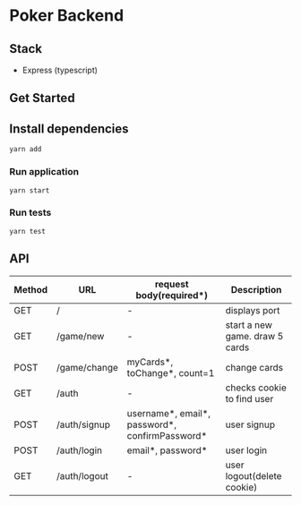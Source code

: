 # Poker Backend

## Stack

- Express (typescript)

## Get Started

## Install dependencies

```
yarn add
```

### Run application

```
yarn start
```

### Run tests

```
yarn test
```

## API

| Method | URL          | request body(required\*)                       | Description                    |
| ------ | ------------ | ---------------------------------------------- | ------------------------------ |
| GET    | /            | -                                              | displays port                  |
| GET    | /game/new    | -                                              | start a new game. draw 5 cards |
| POST   | /game/change | myCards*, toChange*, count=1                   | change cards                   |
| GET    | /auth        | -                                              | checks cookie to find user     |
| POST   | /auth/signup | username*, email*, password*, confirmPassword* | user signup                    |
| POST   | /auth/login  | email*, password*                              | user login                     |
| GET    | /auth/logout | -                                              | user logout(delete cookie)     |
